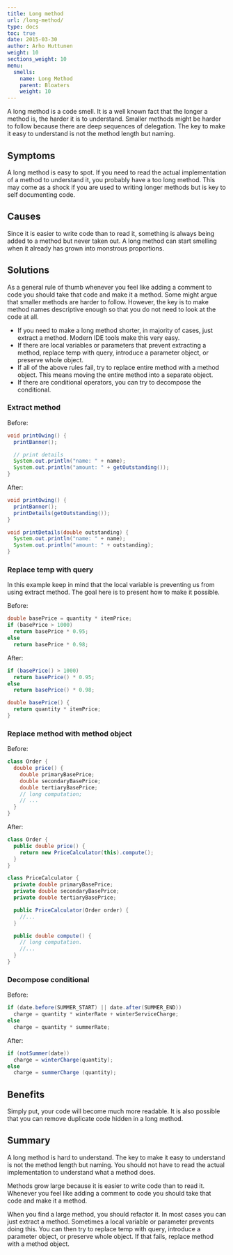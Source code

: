 ```yaml
---
title: Long method
url: /long-method/
type: docs
toc: true
date: 2015-03-30
author: Arho Huttunen
weight: 10
sections_weight: 10
menu:
  smells:
    name: Long Method
    parent: Bloaters
    weight: 10
---
```


A long method is a code smell. It is a well known fact that the longer a method is, the harder it is to understand. Smaller methods might be harder to follow because there are deep sequences of delegation. The key to make it easy to understand is not the method length but naming.

## Symptoms

A long method is easy to spot. If you need to read the actual implementation of a method to understand it, you probably have a too long method. This may come as a shock if you are used to writing longer methods but is key to self documenting code.

## Causes

Since it is easier to write code than to read it, something is always being added to a method but never taken out. A long method can start smelling when it already has grown into monstrous proportions.

## Solutions

As a general rule of thumb whenever you feel like adding a comment to code you should take that code and make it a method. Some might argue that smaller methods are harder to follow. However, the key is to make method names descriptive enough so that you do not need to look at the code at all.

- If you need to make a long method shorter, in majority of cases, just extract a method. Modern IDE tools make this very easy.
- If there are local variables or parameters that prevent extracting a method, replace temp with query, introduce a parameter object, or preserve whole object.
- If all of the above rules fail, try to replace entire method with a method object. This means moving the entire method into a separate object.
- If there are conditional operators, you can try to decompose the conditional.

### Extract method

Before:

```java
void printOwing() {
  printBanner();

  // print details
  System.out.println("name: " + name);
  System.out.println("amount: " + getOutstanding());
}
```

After:

```java
void printOwing() {
  printBanner();
  printDetails(getOutstanding());
}

void printDetails(double outstanding) {
  System.out.println("name: " + name);
  System.out.println("amount: " + outstanding);
}
```

### Replace temp with query

In this example keep in mind that the local variable is preventing us from using extract method. The goal here is to present how to make it possible.

Before:

```java
double basePrice = quantity * itemPrice;
if (basePrice > 1000)
  return basePrice * 0.95;
else
  return basePrice * 0.98;
```

After:

```java
if (basePrice() > 1000)
  return basePrice() * 0.95;
else
  return basePrice() * 0.98;

double basePrice() {
  return quantity * itemPrice;
}
```

### Replace method with method object

Before:

```java
class Order {
  double price() {
    double primaryBasePrice;
    double secondaryBasePrice;
    double tertiaryBasePrice;
    // long computation;
    // ...
  }
}
```

After:

```java
class Order {
  public double price() {
    return new PriceCalculator(this).compute();
  }
}

class PriceCalculator {
  private double primaryBasePrice;
  private double secondaryBasePrice;
  private double tertiaryBasePrice;

  public PriceCalculator(Order order) {
    //...
  }

  public double compute() {
    // long computation.
    //...
  }
}
```

### Decompose conditional

Before:

```java
if (date.before(SUMMER_START) || date.after(SUMMER_END))
  charge = quantity * winterRate + winterServiceCharge;
else
  charge = quantity * summerRate;
```

After:

```java
if (notSummer(date))
  charge = winterCharge(quantity);
else
  charge = summerCharge (quantity);
```

## Benefits

Simply put, your code will become much more readable. It is also possible that you can remove duplicate code hidden in a long method.

## Summary

A long method is hard to understand. The key to make it easy to understand is not the method length but naming. You should not have to read the actual implementation to understand what a method does.

Methods grow large because it is easier to write code than to read it. Whenever you feel like adding a comment to code you should take that code and make it a method.

When you find a large method, you should refactor it. In most cases you can just extract a method. Sometimes a local variable or parameter prevents doing this. You can then try to replace temp with query, introduce a parameter object, or preserve whole object. If that fails, replace method with a method object.
